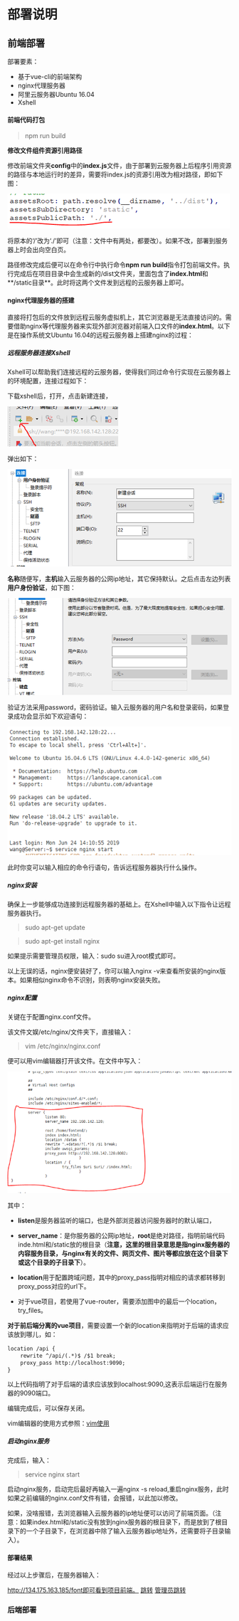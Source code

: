 # 部署说明

## 前端部署

部署要素：

+ 基于vue-cli的前端架构
+ nginx代理服务器
+ 阿里云服务器Ubuntu 16.04
+ Xshell

#### 前端代码打包

> npm run build

 **修改文件组件资源引用路径**

修改前端文件夹**config**中的**index.js**文件，由于部署到云服务器上后程序引用资源的路径与本地运行时的差异，需要将index.js的资源引用改为相对路径，即如下图：

![1](assets/1.PNG)

将原本的‘/’改为‘./’即可（注意：文件中有两处，都要改）。如果不改，部署到服务器上时会出向空白页。

路径修改完成后便可以在命令行中执行命令**npm run build**指令打包前端文件。执行完成后在项目目录中会生成新的/dist文件夹，里面包含了**index.html**和**/static目录**。此时将这两个文件发到远程的云服务器上即可。

#### nginx代理服务器的搭建

直接将打包后的文件放到远程云服务虚拟机上，其它浏览器是无法直接访问的。需要借助nginx等代理服务器来实现外部浏览器对前端入口文件的**index.html**。以下是在操作系统文Ubuntu 16.04的远程云服务器上搭建nginx的过程：

##### 远程服务器连接Xshell

Xshell可以帮助我们连接远程的云服务器，使得我们同过命令行实现在云服务器上的环境配置，连接过程如下：

下载xshell后，打开，点击新建连接，

![2](assets/2.PNG)

弹出如下：

![3](assets/3.PNG)

**名称**随便写，**主机**输入云服务器的公网ip地址，其它保持默认。之后点击左边列表**用户身份验证**，如下图：

![4](assets/4.PNG)

验证方法采用password，密码验证。输入云服务器的用户名和登录密码，如果登录成功会显示如下欢迎语句：

![5](assets/5.PNG)

此时你变可以输入相应的命令行语句，告诉远程服务器执行什么操作。

##### nginx安装

确保上一步能够成功连接到远程服务器的基础上。在Xshell中输入以下指令让远程服务器执行。

> sudo apt-get update

> sudo apt-get install nginx

如果提示需要管理员权限，输入：sudo su进入root模式即可。

以上无误的话，nginx便安装好了，你可以输入nginx -v来查看所安装的nginx版本。如果相似nginx命令不识别，则表明nginx安装失败。

##### nginx配置

关键在于配置nginx.conf文件。

该文件文娱/etc/nginx/文件夹下，直接输入：

> vim /etc/nginx/nginx.conf

便可以用vim编辑器打开该文件。在文件中写入：

![6](assets/6.PNG)

其中：

+ **listen**是服务器监听的端口，也是外部浏览器访问服务器时的默认端口，

+ **server_name**：是你服务器的公网ip地址，**root**是绝对路径，指明前端代码inde.html和/static放的根目录（**注意，这里的根目录意思是指nginx服务器的内容服务目录，与nginx有关的文件、网页文件、图片等都应放在这个目录下或这个目录的子目录下**）。
+ **location**用于配置跨域问题，其中的proxy_pass指明对相应的请求都转移到proxy_poss对应的url下。
+ 对于vue项目，若使用了vue-router，需要添加图中的最后一个location，try_files。

**对于前后端分离的vue项目**，需要设置一个新的location来指明对于后端的请求应该放到哪儿，如：

```
location /api {
    rewrite ^/api/(.*)$ /$1 break;
    proxy_pass http://localhost:9090;
}
```

以上代码指明了对于后端的请求应该放到localhost:9090,这表示后端运行在服务器的9090端口。

编辑完成后，可以保存关闭。

vim编辑器的使用方式参照：[vim使用](https://www.runoob.com/linux/linux-vim.html)

##### 启动nginx服务

完成后，输入：

> service nginx start

启动nginx服务，启动完后最好再输入一遍nginx -s reload,重启nginx服务，此时如果之前编辑的nginx.conf文件有错，会报错，以此加以修改。

如果，没啥报错，去浏览器输入云服务器的ip地址便可以访问了前端页面。（注意：如果index.html和/static没有放到nginx服务器的根目录下，而是放到了根目录下的一个子目录下，在浏览器中除了输入云服务器ip地址外，还需要将子目录输入）。

#### 部署结果

经过以上步骤后，在服务器输入：

http://134.175.163.185/font即可看到项目前端。 
[跳转](http://134.175.163.185/font)   [管理员跳转](http://134.175.163.185/manager)



### 后端部署


